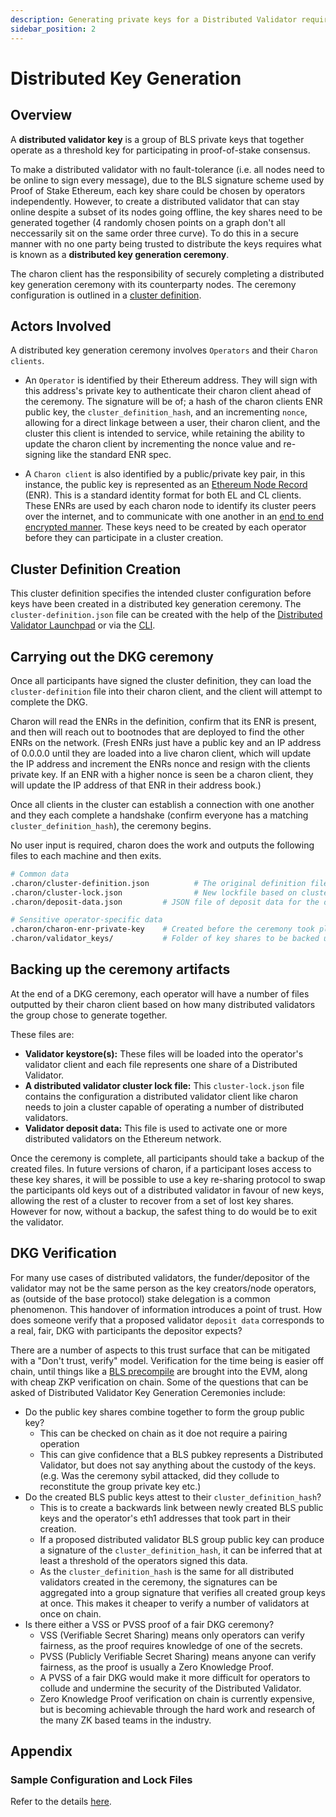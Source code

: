 ```yaml
---
description: Generating private keys for a Distributed Validator requires a Distributed Key Generation (DKG) Ceremony.
sidebar_position: 2
---
```


# Distributed Key Generation

## Overview

A **distributed validator key** is a group of BLS private keys that together operate as a threshold key for participating in proof-of-stake consensus.

To make a distributed validator with no fault-tolerance (i.e. all nodes need to be online to sign every message), due to the BLS signature scheme used by Proof of Stake Ethereum, each key share could be chosen by operators independently. However, to create a distributed validator that can stay online despite a subset of its nodes going offline, the key shares need to be generated together (4 randomly chosen points on a graph don't all neccessarily sit on the same order three curve). To do this in a secure manner with no one party being trusted to distribute the keys requires what is known as a **distributed key generation ceremony**.

The charon client has the responsibility of securely completing a distributed key generation ceremony with its counterparty nodes. The ceremony configuration is outlined in a [cluster definition](../charon/cluster-configuration).

## Actors Involved

A distributed key generation ceremony involves `Operators` and their `Charon clients`.

- An `Operator` is identified by their Ethereum address. They will sign with this address's private key to authenticate their charon client ahead of the ceremony. The signature will be of; a hash of the charon clients ENR public key, the `cluster_definition_hash`, and an incrementing `nonce`, allowing for a direct linkage between a user, their charon client, and the cluster this client is intended to service, while retaining the ability to update the charon client by incrementing the nonce value and re-signing like the standard ENR spec.

- A `Charon client` is also identified by a public/private key pair, in this instance, the public key is represented as an [Ethereum Node Record](https://eips.ethereum.org/EIPS/eip-778) (ENR). This is a standard identity format for both EL and CL clients. These ENRs are used by each charon node to identify its cluster peers over the internet, and to communicate with one another in an [end to end encrypted manner](https://github.com/libp2p/go-libp2p-noise). These keys need to be created by each operator before they can participate in a cluster creation.

## Cluster Definition Creation

This cluster definition specifies the intended cluster configuration before keys have been created in a distributed key generation ceremony. The `cluster-definition.json` file can be created with the help of the [Distributed Validator Launchpad](./cluster-configuration.md#using-the-dv-launchpad) or via the [CLI](./cluster-configuration.md#using-the-cli).

## Carrying out the DKG ceremony

Once all participants have signed the cluster definition, they can load the `cluster-definition` file into their charon client, and the client will attempt to complete the DKG. 

Charon will read the ENRs in the definition, confirm that its ENR is present, and then will reach out to bootnodes that are deployed to find the other ENRs on the network. (Fresh ENRs just have a public key and an IP address of 0.0.0.0 until they are loaded into a live charon client, which will update the IP address and increment the ENRs nonce and resign with the clients private key. If an ENR with a higher nonce is seen be a charon client, they will update the IP address of that ENR in their address book.)

Once all clients in the cluster can establish a connection with one another and they each complete a handshake (confirm everyone has a matching `cluster_definition_hash`), the ceremony begins.

No user input is required, charon does the work and outputs the following files to each machine and then exits.

```sh
# Common data
.charon/cluster-definition.json          # The original definition file from the DV Launchpad or `charon create dkg`
.charon/cluster-lock.json                # New lockfile based on cluster-definition.json with validator group public keys and threshold BLS verifiers included with the initial cluster config
.charon/deposit-data.json         # JSON file of deposit data for the distributed validators

# Sensitive operator-specific data
.charon/charon-enr-private-key    # Created before the ceremony took place [Back this up]
.charon/validator_keys/           # Folder of key shares to be backed up and moved to validator client [Back this up]
```

## Backing up the ceremony artifacts

At the end of a DKG ceremony, each operator will have a number of files outputted by their charon client based on how many distributed validators the group chose to generate together.

These files are:

- **Validator keystore(s):** These files will be loaded into the operator's validator client and each file represents one share of a Distributed Validator.
- **A distributed validator cluster lock file:** This `cluster-lock.json` file contains the configuration a distributed validator client like charon needs to join a cluster capable of operating a number of distributed validators.
- **Validator deposit data:** This file is used to activate one or more distributed validators on the Ethereum network. 

Once the ceremony is complete, all participants should take a backup of the created files. In future versions of charon, if a participant loses access to these key shares, it will be possible to use a key re-sharing protocol to swap the participants old keys out of a distributed validator in favour of new keys, allowing the rest of a cluster to recover from a set of lost key shares. However for now, without a backup, the safest thing to do would be to exit the validator.

## DKG Verification

For many use cases of distributed validators, the funder/depositor of the validator may not be the same person as the key creators/node operators, as (outside of the base protocol) stake delegation is a common phenomenon. This handover of information introduces a point of trust. How does someone verify that a proposed validator `deposit data` corresponds to a real, fair, DKG with participants the depositor expects?

There are a number of aspects to this trust surface that can be mitigated with a "Don't trust, verify" model. Verification for the time being is easier off chain, until things like a [BLS precompile](https://eips.ethereum.org/EIPS/eip-2537) are brought into the EVM, along with cheap ZKP verification on chain. Some of the questions that can be asked of Distributed Validator Key Generation Ceremonies include:

- Do the public key shares combine together to form the group public key?
  - This can be checked on chain as it doe not require a pairing operation
  - This can give confidence that a BLS pubkey represents a Distributed Validator, but does not say anything about the custody of the keys. (e.g. Was the ceremony sybil attacked, did they collude to reconstitute the group private key etc.)
- Do the created BLS public keys attest to their `cluster_definition_hash`?
  - This is to create a backwards link between newly created BLS public keys and the operator's eth1 addresses that took part in their creation.
  - If a proposed distributed validator BLS group public key can produce a signature of the `cluster_definition_hash`, it can be inferred that at least a threshold of the operators signed this data.
  - As the `cluster_definition_hash` is the same for all distributed validators created in the ceremony, the signatures can be aggregated into a group signature that verifies all created group keys at once. This makes it cheaper to verify a number of validators at once on chain.
- Is there either a VSS or PVSS proof of a fair DKG ceremony?
  - VSS (Verifiable Secret Sharing) means only operators can verify fairness, as the proof requires knowledge of one of the secrets.
  - PVSS (Publicly Verifiable Secret Sharing) means anyone can verify fairness, as the proof is usually a Zero Knowledge Proof.
  - A PVSS of a fair DKG would make it more difficult for operators to collude and undermine the security of the Distributed Validator.
  - Zero Knowledge Proof verification on chain is currently expensive, but is becoming achievable through the hard work and research of the many ZK based teams in the industry.

## Appendix

### Sample Configuration and Lock Files

Refer to the details [here](../charon/cluster-configuration).

